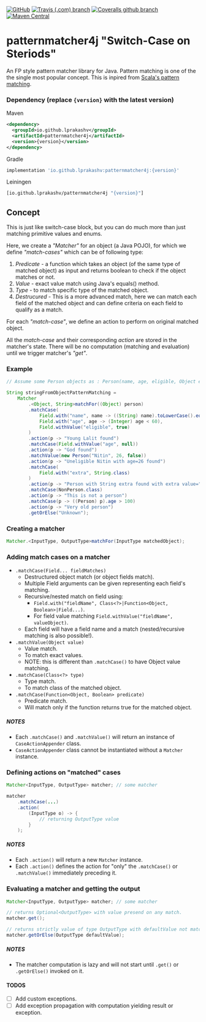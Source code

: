 [![GitHub](https://img.shields.io/github/license/lprakashv/patternmatcher4j?style=flat-square)](LICENSE)
[![Travis (.com) branch](https://img.shields.io/travis/com/lprakashv/patternmatcher4j/master?style=flat-square)](https://travis-ci.com/lprakashv/patternmatcher4j)
[![Coveralls github branch](https://img.shields.io/coveralls/github/lprakashv/patternmatcher4j/master?style=flat-square)](https://coveralls.io/github/lprakashv/patternmatcher4j?branch=master)
[![Maven Central](https://img.shields.io/maven-central/v/io.github.lprakashv/patternmatcher4j?style=flat-square)](https://search.maven.org/search?q=g:%22io.github.lprakashv%22%20AND%20a:%22patternmatcher4j%22)

# patternmatcher4j "Switch-Case on Steriods"
An FP style pattern matcher library for Java. Pattern matching is one of the the single most popular concept. This is inpired from [Scala's pattern matching](https://docs.scala-lang.org/tour/pattern-matching.html).

### Dependency (replace `{version}` with the latest version)

Maven
```xml
<dependency>
  <groupId>io.github.lprakashv</groupId>
  <artifactId>patternmatcher4j</artifactId>
  <version>{version}</version>
</dependency>
```

Gradle
```groovy
implementation 'io.github.lprakashv:patternmatcher4j:{version}'
```

Leiningen
```clojure
[io.github.lprakashv/patternmatcher4j "{version}"]
```

## Concept
This is just like switch-case block, but you can do much more than just matching primitive values and enums. 

Here, we create a *"Matcher"* for an object (a Java POJO), for which we define *"match-cases"* which can be of following type:
1. *Predicate* - a function which takes an object (of the same type of matched object) as input and returns boolean to check if the object matches or not.
2. *Value* - exact value match using Java's equals() method.
3. *Type* - to match specific type of the matched object.
4. *Destrucured* - This is a more advanced match, here we can match each field of the matched object and can define criteria on each field to qualify as a match.

For each *"match-case"*, we define an action to perform on original matched object.

All the *match-case* and their corresponding *action* are stored in the matcher's state. There will be no computation (matching and evaluation) until we trigger matcher's *"get"*.

### Example
```java
// Assume some Person objects as : Person(name, age, eligible, Object extra)

String stringFromObjectPatternMatching = 
    Matcher
        .<Object, String>matchFor((Object) person)
        .matchCase(
            Field.with("name", name -> ((String) name).toLowerCase().equals("lalit")),
            Field.with("age", age -> (Integer) age < 60),
            Field.withValue("eligible", true)
        )
        .action(p -> "Young Lalit found")
        .matchCase(Field.withValue("age", null))
        .action(p -> "God found")
        .matchValue(new Person("Nitin", 26, false))
        .action(p -> "Uneligible Nitin with age=26 found")
        .matchCase(
            Field.with("extra", String.class)
        )
        .action(p -> "Person with String extra found with extra value=" + ((Person) p).extra)
        .matchCase(NonPerson.class)
        .action(p -> "This is not a person")
        .matchCase(p -> ((Person) p).age > 100)
        .action(p -> "Very old person")
        .getOrElse("Unknown");
```

### Creating a matcher
```java
Matcher.<InputType, OutputType>matchFor(InputType matchedObject);
```

### Adding match cases on a matcher
* `.matchCase(Field... fieldMatches)` 
    * Destructured object match (or object fields match).
    * Multiple Field arguments can be given representing each field's matching.
    * Recursive/nested match on field using:
        * `Field.with("fieldName", Class<?>|Function<Object, Boolean>|Field...)`.
        * For field value matching `Field.withValue("fieldName", valueObject)`. 
    * Each field will have a field name and a match (nested/recursive matching is also possible!).
* `.matchValue(Object value)`
    * Value match.
    * To match exact values.
    * NOTE: this is different than `.matchCase()` to have Object value matching. 
* `.matchCase(Class<?> type)`
    * Type match.
    * To match class of the matched object.
* `.matchCase(Function<Object, Boolean> predicate)`
    * Predicate match.
    * Will match only if the function returns true for the matched object.

##### NOTES
* Each `.matchCase()` and `.matchValue()` will return an instance of `CaseActionAppender` class.
* `CaseActionAppender` class cannot be instantiated without a `Matcher` instance.

### Defining actions on "matched" cases 
```java
Matcher<InputType, OutputType> matcher; // some matcher

matcher
    .matchCase(...)
    .action(
        (InputType o) -> {
            // returning OutputType value
        }
    );
```

##### NOTES
* Each `.action()` will return a new `Matcher` instance.
* Each `.action()` defines the action for "only" the `.matchCase()` or `.matchValue()` immediately preceding it.

### Evaluating a matcher and getting the output
```java
Matcher<InputType, OutputType> matcher; // some matcher

// returns Optional<OutputType> with value presend on any match.
matcher.get();

// returns strictly value of type OutputType with defaultValue not matching any case.
matcher.getOrElse(OutputType defaultValue); 
```

##### NOTES
* The matcher computation is lazy and will not start until `.get()` or `.getOrElse()` invoked on it.

#### TODOS
- [ ] Add custom exceptions.
- [ ] Add exception propagation with computation yielding result or exception.
